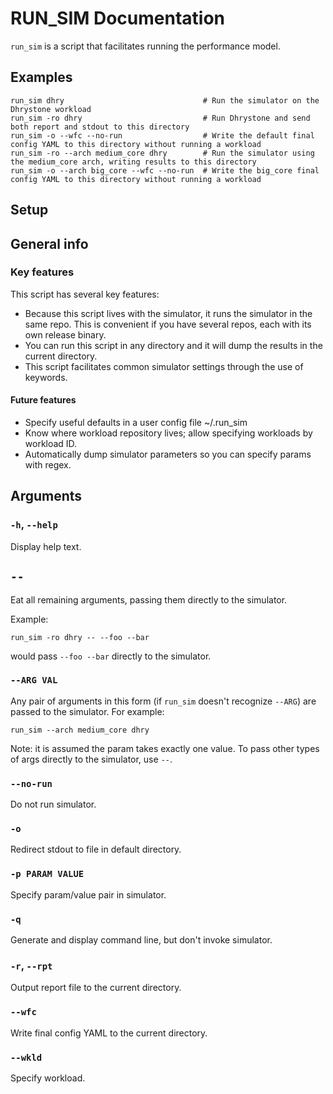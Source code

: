 # RUN_SIM Documentation

`run_sim` is a script that facilitates running the performance model.

## Examples

```
run_sim dhry                               # Run the simulator on the Dhrystone workload
run_sim -ro dhry                           # Run Dhrystone and send both report and stdout to this directory
run_sim -o --wfc --no-run                  # Write the default final config YAML to this directory without running a workload
run_sim -ro --arch medium_core dhry        # Run the simulator using the medium_core arch, writing results to this directory
run_sim -o --arch big_core --wfc --no-run  # Write the big_core final config YAML to this directory without running a workload
```

## Setup


## General info

### Key features
This script has several key features:
- Because this script lives with the simulator, it runs the simulator in the same repo.  This is convenient if you have several repos, each with its own release binary.
- You can run this script in any directory and it will dump the results in the current directory.
- This script facilitates common simulator settings through the use of keywords.

#### Future features
- Specify useful defaults in a user config file ~/.run_sim
- Know where workload repository lives; allow specifying workloads by workload ID.
- Automatically dump simulator parameters so you can specify params with regex.


## Arguments

### `-h`, `--help`
Display help text.

## `--`
Eat all remaining arguments, passing them directly to the simulator.

Example:

```
run_sim -ro dhry -- --foo --bar
```

would pass `--foo --bar` directly to the simulator.

### `--ARG VAL`
Any pair of arguments in this form (if `run_sim` doesn't recognize `--ARG`) are passed to the simulator.  For example:

```
run_sim --arch medium_core dhry
```

Note:  it is assumed the param takes exactly one value.  To pass other types of args directly to the simulator, use `--`.

### `--no-run`
Do not run simulator.

### `-o`
Redirect stdout to file in default directory.

### `-p PARAM VALUE`
Specify param/value pair in simulator.

### `-q`
Generate and display command line, but don't invoke simulator.

### `-r`, `--rpt`
Output report file to the current directory.

### `--wfc`
Write final config YAML to the current directory.

### `--wkld`
Specify workload.
